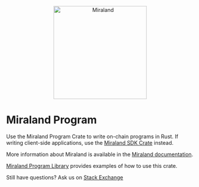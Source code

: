<p align="center">
  <a href="https://solana.com">
    <img alt="Miraland" src="https://i.imgur.com/IKyzQ6T.png" width="250" />
  </a>
</p>

# Miraland Program

Use the Miraland Program Crate to write on-chain programs in Rust.  If writing client-side applications, use the [Miraland SDK Crate](https://crates.io/crates/miraland-sdk) instead.

More information about Miraland is available in the [Miraland documentation](https://docs.solana.com/).

[Miraland Program Library](https://github.com/solana-labs/solarti-program-library) provides examples of how to use this crate.

Still have questions?  Ask us on [Stack Exchange](https://sola.na/sse)
